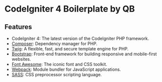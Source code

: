 # CodeIgniter 4 Boilerplate by QB



## Features

- CodeIgniter 4: The latest version of the CodeIgniter PHP framework.
- [Composer](https://getcomposer.org/): Dependency manager for PHP.
- [Twig](https://twig.symfony.com/): A flexible, fast, and secure template engine for PHP.
- [Bootstrap](https://getbootstrap.com/): Front-end framework for building responsive and mobile-first websites.
- [Font Awesome](https://fontawesome.com/): The iconic font and CSS toolkit.
- [Webpack](https://webpack.js.org/): Module bundler for JavaScript applications.
- [SASS](https://sass-lang.com/): CSS preprocessor scripting language.
